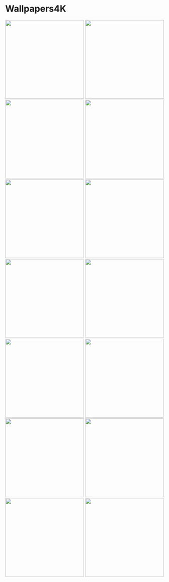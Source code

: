 # Wallpapers4K
<img src="https://i.imgur.com/cIvkdEU.jpg" width="250"> <img src="https://i.imgur.com/HjMjEBj.jpg" width="250">
<img src="https://i.imgur.com/u2fQv5Y.jpg" width="250">
<img src="https://i.imgur.com/0n7bGfQ.jpg" width="250">
<img src="https://i.imgur.com/2X76BiT.jpg" width="250">
<img src="https://i.imgur.com/ZQHG1e1.jpg" width="250">
<img src="https://i.imgur.com/VLPaLTj.jpg" width="250">
<img src="https://i.imgur.com/mmwQPKp.jpg" width="250">
<img src="https://i.imgur.com/EomkKSE.jpg" width="250">
<img src="https://i.imgur.com/rutsx7h.jpg" width="250">
<img src="https://i.imgur.com/kH3V7cY.jpg" width="250">
<img src="https://i.imgur.com/eWmCypj.jpg" width="250">
<img src="https://i.imgur.com/wWQ4N2f.jpg" width="250">
<img src="https://i.imgur.com/PQf76iQ.jpg" width="250">
